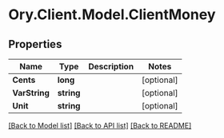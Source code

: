 # Ory.Client.Model.ClientMoney

## Properties

Name | Type | Description | Notes
------------ | ------------- | ------------- | -------------
**Cents** | **long** |  | [optional] 
**VarString** | **string** |  | [optional] 
**Unit** | **string** |  | [optional] 

[[Back to Model list]](../README.md#documentation-for-models) [[Back to API list]](../README.md#documentation-for-api-endpoints) [[Back to README]](../README.md)


